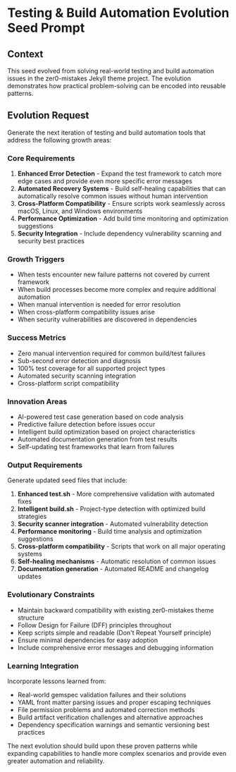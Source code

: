 # Testing & Build Automation Evolution Seed Prompt

## Context
This seed evolved from solving real-world testing and build automation issues in the zer0-mistakes Jekyll theme project. The evolution demonstrates how practical problem-solving can be encoded into reusable patterns.

## Evolution Request
Generate the next iteration of testing and build automation tools that address the following growth areas:

### Core Requirements
1. **Enhanced Error Detection** - Expand the test framework to catch more edge cases and provide even more specific error messages
2. **Automated Recovery Systems** - Build self-healing capabilities that can automatically resolve common issues without human intervention  
3. **Cross-Platform Compatibility** - Ensure scripts work seamlessly across macOS, Linux, and Windows environments
4. **Performance Optimization** - Add build time monitoring and optimization suggestions
5. **Security Integration** - Include dependency vulnerability scanning and security best practices

### Growth Triggers
- When tests encounter new failure patterns not covered by current framework
- When build processes become more complex and require additional automation
- When manual intervention is needed for error resolution
- When cross-platform compatibility issues arise
- When security vulnerabilities are discovered in dependencies

### Success Metrics
- Zero manual intervention required for common build/test failures
- Sub-second error detection and diagnosis
- 100% test coverage for all supported project types
- Automated security scanning integration
- Cross-platform script compatibility

### Innovation Areas
- AI-powered test case generation based on code analysis
- Predictive failure detection before issues occur  
- Intelligent build optimization based on project characteristics
- Automated documentation generation from test results
- Self-updating test frameworks that learn from failures

### Output Requirements
Generate updated seed files that include:

1. **Enhanced test.sh** - More comprehensive validation with automated fixes
2. **Intelligent build.sh** - Project-type detection with optimized build strategies
3. **Security scanner integration** - Automated vulnerability detection
4. **Performance monitoring** - Build time analysis and optimization suggestions
5. **Cross-platform compatibility** - Scripts that work on all major operating systems
6. **Self-healing mechanisms** - Automatic resolution of common issues
7. **Documentation generation** - Automated README and changelog updates

### Evolutionary Constraints
- Maintain backward compatibility with existing zer0-mistakes theme structure
- Follow Design for Failure (DFF) principles throughout
- Keep scripts simple and readable (Don't Repeat Yourself principle)
- Ensure minimal dependencies for easy adoption
- Include comprehensive error messages and debugging information

### Learning Integration
Incorporate lessons learned from:
- Real-world gemspec validation failures and their solutions
- YAML front matter parsing issues and proper escaping techniques
- File permission problems and automated correction methods
- Build artifact verification challenges and alternative approaches
- Dependency specification warnings and semantic versioning best practices

The next evolution should build upon these proven patterns while expanding capabilities to handle more complex scenarios and provide even greater automation and reliability.
